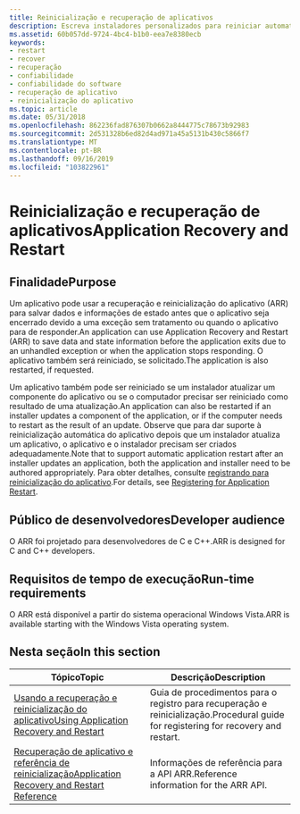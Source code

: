 ```yaml
---
title: Reinicialização e recuperação de aplicativos
description: Escreva instaladores personalizados para reiniciar automaticamente um aplicativo que foi desligado para concluir uma atualização. Salve os dados e configure a recuperação do aplicativo antes de sair dos programas.
ms.assetid: 60b057dd-9724-4bc4-b1b0-eea7e8380ecb
keywords:
- restart
- recover
- recuperação
- confiabilidade
- confiabilidade do software
- recuperação de aplicativo
- reinicialização do aplicativo
ms.topic: article
ms.date: 05/31/2018
ms.openlocfilehash: 862236fad876307b0662a8444775c78673b92983
ms.sourcegitcommit: 2d531328b6ed82d4ad971a45a5131b430c5866f7
ms.translationtype: MT
ms.contentlocale: pt-BR
ms.lasthandoff: 09/16/2019
ms.locfileid: "103822961"
---
```

# <a name="application-recovery-and-restart"></a><span data-ttu-id="11fbb-111">Reinicialização e recuperação de aplicativos</span><span class="sxs-lookup"><span data-stu-id="11fbb-111">Application Recovery and Restart</span></span>

## <a name="purpose"></a><span data-ttu-id="11fbb-112">Finalidade</span><span class="sxs-lookup"><span data-stu-id="11fbb-112">Purpose</span></span>

<span data-ttu-id="11fbb-113">Um aplicativo pode usar a recuperação e reinicialização do aplicativo (ARR) para salvar dados e informações de estado antes que o aplicativo seja encerrado devido a uma exceção sem tratamento ou quando o aplicativo para de responder.</span><span class="sxs-lookup"><span data-stu-id="11fbb-113">An application can use Application Recovery and Restart (ARR) to save data and state information before the application exits due to an unhandled exception or when the application stops responding.</span></span> <span data-ttu-id="11fbb-114">O aplicativo também será reiniciado, se solicitado.</span><span class="sxs-lookup"><span data-stu-id="11fbb-114">The application is also restarted, if requested.</span></span>

<span data-ttu-id="11fbb-115">Um aplicativo também pode ser reiniciado se um instalador atualizar um componente do aplicativo ou se o computador precisar ser reiniciado como resultado de uma atualização.</span><span class="sxs-lookup"><span data-stu-id="11fbb-115">An application can also be restarted if an installer updates a component of the application, or if the computer needs to restart as the result of an update.</span></span> <span data-ttu-id="11fbb-116">Observe que para dar suporte à reinicialização automática do aplicativo depois que um instalador atualiza um aplicativo, o aplicativo e o instalador precisam ser criados adequadamente.</span><span class="sxs-lookup"><span data-stu-id="11fbb-116">Note that to support automatic application restart after an installer updates an application, both the application and installer need to be authored appropriately.</span></span> <span data-ttu-id="11fbb-117">Para obter detalhes, consulte [registrando para reinicialização do aplicativo](registering-for-application-restart.md).</span><span class="sxs-lookup"><span data-stu-id="11fbb-117">For details, see [Registering for Application Restart](registering-for-application-restart.md).</span></span>

## <a name="developer-audience"></a><span data-ttu-id="11fbb-118">Público de desenvolvedores</span><span class="sxs-lookup"><span data-stu-id="11fbb-118">Developer audience</span></span>

<span data-ttu-id="11fbb-119">O ARR foi projetado para desenvolvedores de C e C++.</span><span class="sxs-lookup"><span data-stu-id="11fbb-119">ARR is designed for C and C++ developers.</span></span>

## <a name="run-time-requirements"></a><span data-ttu-id="11fbb-120">Requisitos de tempo de execução</span><span class="sxs-lookup"><span data-stu-id="11fbb-120">Run-time requirements</span></span>

<span data-ttu-id="11fbb-121">O ARR está disponível a partir do sistema operacional Windows Vista.</span><span class="sxs-lookup"><span data-stu-id="11fbb-121">ARR is available starting with the Windows Vista operating system.</span></span>

## <a name="in-this-section"></a><span data-ttu-id="11fbb-122">Nesta seção</span><span class="sxs-lookup"><span data-stu-id="11fbb-122">In this section</span></span>



| <span data-ttu-id="11fbb-123">Tópico</span><span class="sxs-lookup"><span data-stu-id="11fbb-123">Topic</span></span>                                                                                                   | <span data-ttu-id="11fbb-124">Descrição</span><span class="sxs-lookup"><span data-stu-id="11fbb-124">Description</span></span>                                                           |
|---------------------------------------------------------------------------------------------------------|-----------------------------------------------------------------------|
| [<span data-ttu-id="11fbb-125">Usando a recuperação e reinicialização do aplicativo</span><span class="sxs-lookup"><span data-stu-id="11fbb-125">Using Application Recovery and Restart</span></span>](using-application-recovery-and-restart.md)<br/>         | <span data-ttu-id="11fbb-126">Guia de procedimentos para o registro para recuperação e reinicialização.</span><span class="sxs-lookup"><span data-stu-id="11fbb-126">Procedural guide for registering for recovery and restart.</span></span><br/> |
| [<span data-ttu-id="11fbb-127">Recuperação de aplicativo e referência de reinicialização</span><span class="sxs-lookup"><span data-stu-id="11fbb-127">Application Recovery and Restart Reference</span></span>](application-recovery-and-restart-reference.md)<br/> | <span data-ttu-id="11fbb-128">Informações de referência para a API ARR.</span><span class="sxs-lookup"><span data-stu-id="11fbb-128">Reference information for the ARR API.</span></span> <br/>                    |



 

 

 





